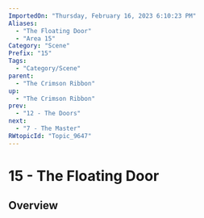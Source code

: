 ```yaml
---
ImportedOn: "Thursday, February 16, 2023 6:10:23 PM"
Aliases:
  - "The Floating Door"
  - "Area 15"
Category: "Scene"
Prefix: "15"
Tags:
  - "Category/Scene"
parent:
  - "The Crimson Ribbon"
up:
  - "The Crimson Ribbon"
prev:
  - "12 - The Doors"
next:
  - "7 - The Master"
RWtopicId: "Topic_9647"
---
```

# 15 - The Floating Door
## Overview
